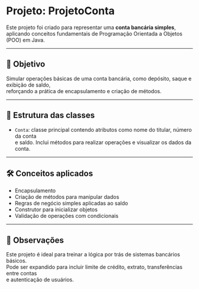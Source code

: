 # Projeto: ProjetoConta

Este projeto foi criado para representar uma **conta bancária simples**,  
aplicando conceitos fundamentais de Programação Orientada a Objetos (POO) em Java.

---

## 🎯 Objetivo

Simular operações básicas de uma conta bancária, como depósito, saque e exibição de saldo,  
reforçando a prática de encapsulamento e criação de métodos.

---

## 🧱 Estrutura das classes

- `Conta`: classe principal contendo atributos como nome do titular, número da conta  
  e saldo. Inclui métodos para realizar operações e visualizar os dados da conta.

---

## 🛠️ Conceitos aplicados

- Encapsulamento
- Criação de métodos para manipular dados
- Regras de negócio simples aplicadas ao saldo
- Construtor para inicializar objetos
- Validação de operações com condicionais

---

## 📌 Observações

Este projeto é ideal para treinar a lógica por trás de sistemas bancários básicos.  
Pode ser expandido para incluir limite de crédito, extrato, transferências entre contas  
e autenticação de usuários.